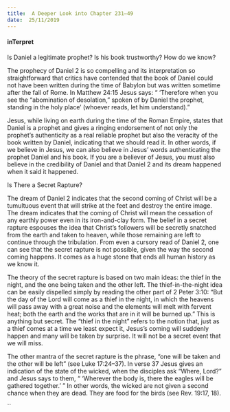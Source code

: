 ```yaml
---
title:  A Deeper Look into Chapter 231–49
date:  25/11/2019
---
```


#### inTerpret

Is Daniel a legitimate prophet? Is his book trustworthy? How do we know?

The prophecy of Daniel 2 is so compelling and its interpretation so straightforward that critics have contended that the book of Daniel could not have been written during the time of Babylon but was written sometime after the fall of Rome. In Matthew 24:15 Jesus says: “ ‘Therefore when you see the “abomination of desolation,” spoken of by Daniel the prophet, standing in the holy place’ (whoever reads, let him understand).”

Jesus, while living on earth during the time of the Roman Empire, states that Daniel is a prophet and gives a ringing endorsement of not only the prophet’s authenticity as a real reliable prophet but also the veracity of the book written by Daniel, indicating that we should read it. In other words, if we believe in Jesus, we can also believe in Jesus’ words authenticating the prophet Daniel and his book. If you are a believer of Jesus, you must also believe in the credibility of Daniel and that Daniel 2 and its dream happened when it said it happened.

Is There a Secret Rapture?

The dream of Daniel 2 indicates that the second coming of Christ will be a tumultuous event that will strike at the feet and destroy the entire image. The dream indicates that the coming of Christ will mean the cessation of any earthly power even in its iron-and-clay form. The belief in a secret rapture espouses the idea that Christ’s followers will be secretly snatched from the earth and taken to heaven, while those remaining are left to continue through the tribulation. From even a cursory read of Daniel 2, one can see that the secret rapture is not possible, given the way the second coming happens. It comes as a huge stone that ends all human history as we know it.

The theory of the secret rapture is based on two main ideas: the thief in the night, and the one being taken and the other left. The thief-in-the-night idea can be easily dispelled simply by reading the other part of 2 Peter 3:10: “But the day of the Lord will come as a thief in the night, in which the heavens will pass away with a great noise and the elements will melt with fervent heat; both the earth and the works that are in it will be burned up.” This is anything but secret. The “thief in the night” refers to the notion that, just as a thief comes at a time we least expect it, Jesus’s coming will suddenly happen and many will be taken by surprise. It will not be a secret event that we will miss.

The other mantra of the secret rapture is the phrase, “one will be taken and the other will be left” (see Luke 17:24–37). In verse 37 Jesus gives an indication of the state of the wicked, when the disciples ask “Where, Lord?” and Jesus says to them, “ ‘Wherever the body is, there the eagles will be gathered together.’ ” In other words, the wicked are not given a second chance when they are dead. They are food for the birds (see Rev. 19:17, 18).

``